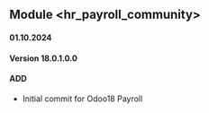 ## Module <hr_payroll_community>

#### 01.10.2024

#### Version 18.0.1.0.0

#### ADD

- Initial commit for Odoo18 Payroll
